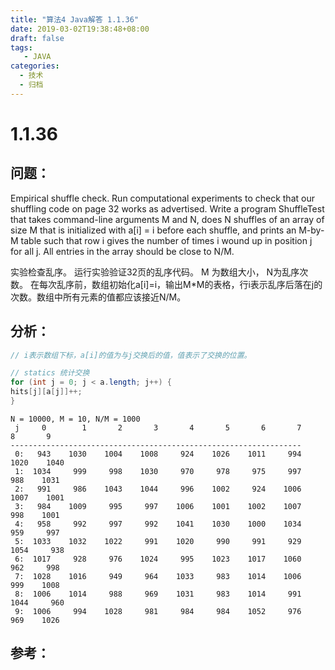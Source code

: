 ```yaml
---
title: "算法4 Java解答 1.1.36"
date: 2019-03-02T19:38:48+08:00
draft: false
tags:
   - JAVA
categories:
  - 技术
  - 归档
---
```



# 1.1.36

## 问题：

Empirical shuffle check. Run computational experiments to check that our shuffling code on page 32 works as advertised. Write a program ShuffleTest that takes command-line arguments M and N, does N shuffles of an array of size M that is initialized with a\[i\] = i before each shuffle, and prints an M-by-M table such that row i gives the number of times i wound up in position j for all j. All entries in the array should be close to N/M.

实验检查乱序。 运行实验验证32页的乱序代码。 M 为数组大小， N为乱序次数。 在每次乱序前，数组初始化a\[i\]=i，输出M\*M的表格，行i表示乱序后落在j的次数。数组中所有元素的值都应该接近N/M。

## 分析：

```java
// i表示数组下标，a[i]的值为与j交换后的值，值表示了交换的位置。

// statics 统计交换
for (int j = 0; j < a.length; j++) {
hits[j][a[j]]++;
}
```

```
N = 10000, M = 10, N/M = 1000
 j     0	    1	    2	    3	    4	    5	    6	    7	    8	    9
-----------------------------------------------------------------
 0:   943	 1030	 1004	 1008	  924	 1026	 1011	  994	 1020	 1040
 1:  1034	  999	  998	 1030	  970	  978	  975	  997	  988	 1031
 2:   991	  986	 1043	 1044	  996	 1002	  924	 1006	 1007	 1001
 3:   984	 1009	  995	  997	 1006	 1001	 1002	 1007	  998	 1001
 4:   958	  992	  997	  992	 1041	 1030	 1000	 1034	  959	  997
 5:  1033	 1032	 1022	  991	 1020	  990	  991	  929	 1054	  938
 6:  1017	  928	  976	 1024	  995	 1023	 1017	 1060	  962	  998
 7:  1028	 1016	  949	  964	 1033	  983	 1014	 1006	  999	 1008
 8:  1006	 1014	  988	  969	 1031	  983	 1014	  991	 1044	  960
 9:  1006	  994	 1028	  981	  984	  984	 1052	  976	  969	 1026
```

## 参考：


